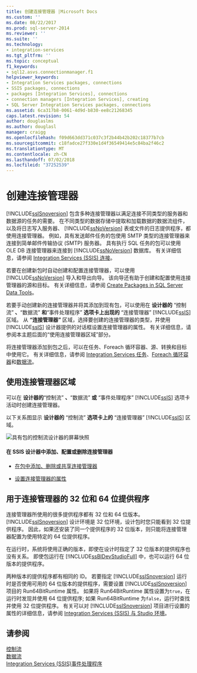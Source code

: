 ```yaml
---
title: 创建连接管理器 |Microsoft Docs
ms.custom: ''
ms.date: 08/22/2017
ms.prod: sql-server-2014
ms.reviewer: ''
ms.suite: ''
ms.technology:
- integration-services
ms.tgt_pltfrm: ''
ms.topic: conceptual
f1_keywords:
- sql12.asvs.connectionmanager.f1
helpviewer_keywords:
- Integration Services packages, connections
- SSIS packages, connections
- packages [Integration Services], connections
- connection managers [Integration Services], creating
- SQL Server Integration Services packages, connections
ms.assetid: 6ca317b8-0061-4d9d-b830-ee8c21268345
caps.latest.revision: 54
author: douglaslms
ms.author: douglasl
manager: craigg
ms.openlocfilehash: f09d663dd371c037c3f2b44b42b202c18377b7cb
ms.sourcegitcommit: c18fadce27f330e1d4f36549414e5c84ba2f46c2
ms.translationtype: MT
ms.contentlocale: zh-CN
ms.lasthandoff: 07/02/2018
ms.locfileid: "37252539"
---
```

# <a name="create-connection-managers"></a>创建连接管理器
  [!INCLUDE[ssISnoversion](../includes/ssisnoversion-md.md)] 包含多种连接管理器以满足连接不同类型的服务器和数据源的任务的需要。 在不同类型的数据存储中提取和加载数据的数据流组件，以及将日志写入服务器、 [!INCLUDE[ssNoVersion](../includes/ssnoversion-md.md)] 表或文件的日志提供程序，都使用连接管理器。 例如，具有发送邮件任务的包使用 SMTP 类型的连接管理器来连接到简单邮件传输协议 (SMTP) 服务器。 具有执行 SQL 任务的包可以使用 OLE DB 连接管理器来连接到 [!INCLUDE[ssNoVersion](../includes/ssnoversion-md.md)] 数据库。 有关详细信息，请参阅 [Integration Services (SSIS) 连接](connection-manager/integration-services-ssis-connections.md)。  
  
 若要在创建新包时自动创建和配置连接管理器，可以使用 [!INCLUDE[ssNoVersion](../includes/ssnoversion-md.md)] 导入和导出向导。 该向导还有助于创建和配置使用连接管理器的源和目标。 有关详细信息，请参阅 [Create Packages in SQL Server Data Tools](create-packages-in-sql-server-data-tools.md)。  
  
 若要手动创建新的连接管理器并将其添加到现有包，可以使用在 **设计器的** “控制流” **、**“数据流” **和**“事件处理程序” **选项卡上出现的** “连接管理器” [!INCLUDE[ssIS](../includes/ssis-md.md)] 区域。 从 **“连接管理器”** 区域，选择要创建的连接管理器的类型，并使用 [!INCLUDE[ssIS](../includes/ssis-md.md)] 设计器提供的对话框设置连接管理器的属性。 有关详细信息，请参阅本主题后面的“使用连接管理器区域”部分。  
  
 将连接管理器添加到包之后，可以在任务、Foreach 循环容器、源、转换和目标中使用它。 有关详细信息，请参阅 [Integration Services 任务](control-flow/integration-services-tasks.md)、[Foreach 循环容器](control-flow/foreach-loop-container.md)和[数据流](data-flow/data-flow.md)。  
  
## <a name="using-the-connection-managers-area"></a>使用连接管理器区域  
 可以在 **设计器的**“控制流” **、**“数据流” **或** “事件处理程序” [!INCLUDE[ssIS](../includes/ssis-md.md)] 选项卡活动时创建连接管理器。  
  
 以下关系图显示 **设计器的** “控制流” **选项卡上的** “连接管理器” [!INCLUDE[ssIS](../includes/ssis-md.md)] 区域。  
  
 ![具有包的控制流设计器的屏幕快照](media/samplecontrolflow.gif "Screenshot of control flow designer with package")  
  
#### <a name="to-add-configure-or-delete-a-connection-manager-in-ssis-designer"></a>在 SSIS 设计器中添加、配置或删除连接管理器  
  
-   [在包中添加、删除或共享连接管理器](../../2014/integration-services/add-delete-or-share-a-connection-manager-in-a-package.md)  
  
-   [设置连接管理器的属性](../../2014/integration-services/set-the-properties-of-a-connection-manager.md)  
  
## <a name="32-bit-and-64-bit-providers-for-connection-managers"></a>用于连接管理器的 32 位和 64 位提供程序  
 连接管理器所使用的很多提供程序都有 32 位和 64 位版本。 [!INCLUDE[ssISnoversion](../includes/ssisnoversion-md.md)] 设计环境是 32 位环境，设计包时您只能看到 32 位提供程序。 因此，如果还安装了同一个提供程序的 32 位版本，则只能将连接管理器配置为使用特定的 64 位提供程序。  
  
 在运行时，系统将使用正确的版本，即使在设计时指定了 32 位版本的提供程序也没有关系。 即使包运行在 [!INCLUDE[ssBIDevStudioFull](../includes/ssbidevstudiofull-md.md)] 中，也可以运行 64 位版本的提供程序。  
  
 两种版本的提供程序都有相同的 ID。 若要指定 [!INCLUDE[ssISnoversion](../includes/ssisnoversion-md.md)] 运行时是否使用可用的 64 位版本的提供程序，需要设置 [!INCLUDE[ssISnoversion](../includes/ssisnoversion-md.md)] 项目的 Run64BitRuntime 属性。 如果将 Run64BitRuntime 属性设置为`true`，在运行时发现并使用 64 位提供程序; 如果 Run64BitRuntime 为`false`，运行时查找并使用 32 位提供程序。 有关可以对 [!INCLUDE[ssISnoversion](../includes/ssisnoversion-md.md)] 项目进行设置的属性的详细信息，请参阅 [Integration Services (SSIS) 与 Studio 环境](integration-services-ssis-development-and-management-tools.md)。  
  
## <a name="see-also"></a>请参阅  
 [控制流](control-flow/control-flow.md)   
 [数据流](data-flow/data-flow.md)   
 [Integration Services &#40;SSIS&#41;事件处理程序](integration-services-ssis-event-handlers.md)  
  
  
